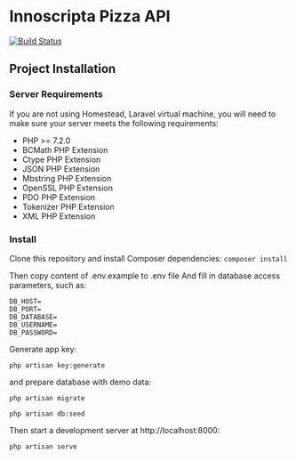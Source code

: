 # Innoscripta Pizza API

<a href="https://travis-ci.org/zorca/innoscripta-pizza-api"><img src="https://travis-ci.org/zorca/innoscripta-pizza-api.svg" alt="Build Status"></a>

## Project Installation

### Server Requirements
If you are not using Homestead, Laravel virtual machine,
you will need to make sure your server meets the following requirements:
- PHP >= 7.2.0
- BCMath PHP Extension
- Ctype PHP Extension
- JSON PHP Extension
- Mbstring PHP Extension
- OpenSSL PHP Extension
- PDO PHP Extension
- Tokenizer PHP Extension
- XML PHP Extension

### Install

Clone this repository and install Composer dependencies:
``composer install``

Then copy content of .env.example to .env file And fill in database access parameters, such as:

    DB_HOST=
    DB_PORT=
    DB_DATABASE=
    DB_USERNAME=
    DB_PASSWORD=

Generate app key:

``php artisan key:generate``

and prepare database with demo data:

``php artisan migrate``

``php artisan db:seed``

Then start a development server at http://localhost:8000:

``php artisan serve``
